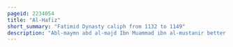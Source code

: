 ```yaml
---
pageid: 2234054
title: "Al-Hafiz"
short_summary: "Fatimid Dynasty caliph from 1132 to 1149"
description: "Abl-maymn abd al-majd Ibn Muammad ibn al-mustanir better known by his regnal Name as al-fi li-dn Allh was the eleventh Fatimid Caliph."
---
```

